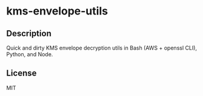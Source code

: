 # kms-envelope-utils

## Description

Quick and dirty KMS envelope decryption utils in Bash (AWS + openssl CLI), Python, and Node.

## License

MIT
